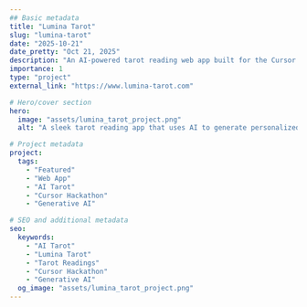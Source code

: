```yaml
---
## Basic metadata
title: "Lumina Tarot"
slug: "lumina-tarot"
date: "2025-10-21"
date_pretty: "Oct 21, 2025"
description: "An AI-powered tarot reading web app built for the Cursor Hackathon,  using generative AI for visuals and LLMs for accurate, personalized readings."
importance: 1
type: "project"
external_link: "https://www.lumina-tarot.com"

# Hero/cover section
hero:
  image: "assets/lumina_tarot_project.png"
  alt: "A sleek tarot reading app that uses AI to generate personalized spreads and interpretations."

# Project metadata
project:
  tags:
    - "Featured"
    - "Web App"
    - "AI Tarot"
    - "Cursor Hackathon"
    - "Generative AI"

# SEO and additional metadata
seo:
  keywords:
    - "AI Tarot"
    - "Lumina Tarot"
    - "Tarot Readings"
    - "Cursor Hackathon"
    - "Generative AI"
  og_image: "assets/lumina_tarot_project.png"
---
```

